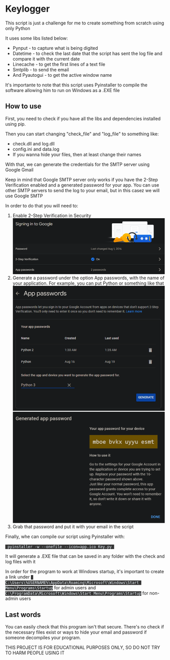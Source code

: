 <h1>Keylogger</h1>
    <p>This script is just a challenge for me to create something from scratch using only Python</p>
    <p>It uses some libs listed below:</p>
    <ul>
        <li>Pynput - to capture what is being digited</li>
        <li>Datetime - to check the last date that the script has sent the log file and compare it with the current date</li>
        <li>Linecache - to get the first lines of a text file</li>
        <li>Smtplib - to send the email</li>
        <li>And Pyautogui - to get the active window name</li>
    </ul>
    <p>It's importante to note that this script uses Pyinstaller to compile the software allowing him to run on Windows as a .EXE file</p>
    <h2>How to use</h2>
    <p>First, you need to check if you have all the libs and dependencies installed using pip.</p>
    <p>Then you can start changing "check_file" and "log_file" to something like:</p>
    <ul>
        <li>check.dll and log.dll</li>
        <li>config.ini and data.log</li>
        <li>If you wanna hide your files, then at least change their names</li>
    </ul>
    <p>With that, we can generate the credentials for the SMTP server using Google Gmail</p>
    <p>Keep in mind that Google SMTP server only works if you have the 2-Step Verification enabled and a generated password for your app. You can use other SMTP servers to send the log to your email, but in this casez we will use Google SMTP</p>
    <p>In order to do that you will need to:</p>
    <ol>
        <li>Enable 2-Step Verification in Security</li>
        <img src="readme_images/Tutorial1.png" alt="">
        <li>Generate a password under the option App passwords, with the name of your application. For example, you can put Python or something like that</li>
        <img src="readme_images/Tutorial2.png" alt="">
        <img src="readme_images/Tutorial3.png" alt="">
        <li>Grab that password and put it with your email in the script</li>
    </ol>
    <p>Finally, whe can compile our script using Pyinstaller with:</p>
    <code style="background-color: rgb(53, 53, 53); color: aliceblue;"> pyinstaller -w --onefile --icon=app.ico Key.py </code>
    <p>It will generate a .EXE file that can be saved in any folder with the check and log files with it</p>
    <p>In order for the program to work at Windows startup, it's important to create a link under <code style="background-color: rgb(53, 53, 53); color: aliceblue;"> C:\Users\%USERNAME%\AppData\Roaming\Microsoft\Windows\Start Menu\Programs\Startup</code> for admin users and <code style="background-color: rgb(53, 53, 53); color: aliceblue;">C:\ProgramData\Microsoft\Windows\Start Menu\Programs\Startup</code> for non-admin users</p>
    <h2>Last words</h2>
    <p>You can easily check that this program isn't that secure. There's no check if the necessary files exist or ways to hide your email and password if someone decompiles your program.</p>
    <p>THIS PROJECT IS FOR EDUCATIONAL PURPOSES ONLY, SO DO NOT TRY TO HARM PEOPLE USING IT</p>
